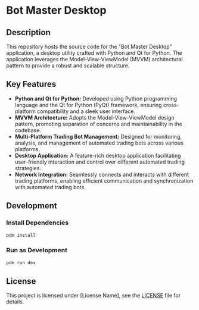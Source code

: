 # Bot Master Desktop

## Description

This repository hosts the source code for the "Bot Master Desktop" application, a desktop utility crafted with Python and Qt for Python. The application leverages the Model-View-ViewModel (MVVM) architectural pattern to provide a robust and scalable structure.

## Key Features

- **Python and Qt for Python:** Developed using Python programming language and the Qt for Python (PyQt) framework, ensuring cross-platform compatibility and a sleek user interface.
- **MVVM Architecture:** Adopts the Model-View-ViewModel design pattern, promoting separation of concerns and maintainability in the codebase.
- **Multi-Platform Trading Bot Management:** Designed for monitoring, analysis, and management of automated trading bots across various platforms.
- **Desktop Application:** A feature-rich desktop application facilitating user-friendly interaction and control over different automated trading strategies.
- **Network Integration:** Seamlessly connects and interacts with different trading platforms, enabling efficient communication and synchronization with automated trading bots.

## Development

### Install Dependencies

```powershell
pdm install
```

### Run as Development

```powershell
pdm run dev
```

## License

This project is licensed under [License Name], see the [LICENSE](LICENSE) file for details.

